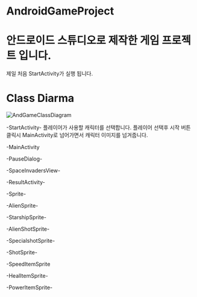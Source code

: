# AndroidGameProject


<h1>안드로이드 스튜디오로 제작한 게임 프로젝트 입니다. </h1>




제일 처음 StartActivity가 실행 됩니다.<br/>

<h1> Class Diarma</h1>

![AndGameClassDiagram](https://github.com/selloriwoo/AndroidGameProject/assets/39435633/9dfaf9ee-2942-4133-bb40-dff9cab64050)

-StartActivity-
  플레이어가 사용할 캐릭터를 선택합니다. 플레이어 선택후 시작 버튼 클릭시 MainActivity로 넘어가면서
  캐릭터 이미지를 넘겨줍니다.
  
-MainActivity

-PauseDialog-

-SpaceInvadersView-

-ResultActivity-

-Sprite-

-AlienSprite-

-StarshipSprite-

-AlienShotSprite-

-SpecialshotSprite-

-ShotSprite-

-SpeedItemSprite

-HealItemSprite-

-PowerItemSprite-
